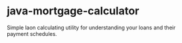 # java-mortgage-calculator
Simple laon calculating utility for understanding your loans and their payment schedules. 
